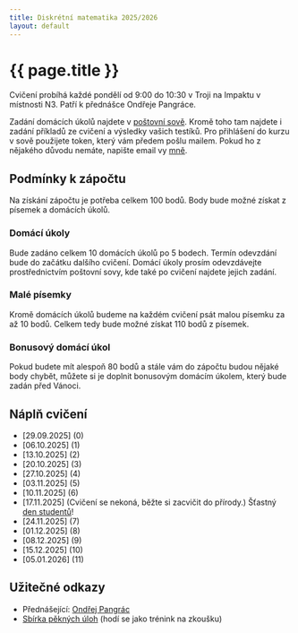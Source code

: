 ```yaml
---
title: Diskrétní matematika 2025/2026
layout: default
---
```


# {{ page.title }}

Cvičení probíhá každé pondělí od 9:00 do 10:30 v Troji na Impaktu v místnosti N3. Patří k přednášce Ondřeje Pangráce.

Zadání domácích úkolů najdete v [poštovní sově](https://owl.mff.cuni.cz/). Kromě toho tam najdete i zadání příkladů ze cvičení a výsledky vašich testíků. Pro přihlášení do kurzu v sově použijete token, který vám předem pošlu mailem. Pokud ho z nějakého důvodu nemáte, napište email vy [mně](/).

## Podmínky k zápočtu

Na získání zápočtu je potřeba celkem 100 bodů. Body bude možné získat z písemek a domácích úkolů.

### Domácí úkoly

Bude zadáno celkem 10 domácích úkolů po 5 bodech. Termín odevzdání bude do začátku dalšího cvičení. Domácí úkoly prosím odevzdávejte prostřednictvím poštovní sovy, kde také po cvičení najdete jejich zadání.

### Malé písemky

Kromě domácích úkolů budeme na každém cvičení psát malou písemku za až 10 bodů. Celkem tedy bude možné získat 110 bodů z písemek.

### Bonusový domácí úkol

Pokud budete mít alespoň 80 bodů a stále vám do zápočtu budou nějaké body chybět, můžete si je doplnit bonusovým domácím úkolem, který bude zadán před Vánoci.

## Náplň cvičení

- [29.09.2025] (0)
- [06.10.2025] (1)
- [13.10.2025] (2)
- [20.10.2025] (3)
- [27.10.2025] (4)
- [03.11.2025] (5)
- [10.11.2025] (6)
- [17.11.2025] (Cvičení se nekoná, běžte si zacvičit do přírody.) Šťastný [den studentů](https://cs.wikipedia.org/wiki/Den_boje_za_svobodu_a_demokracii_a_Mezin%C3%A1rodn%C3%AD_den_studentstva)!
- [24.11.2025] (7)
- [01.12.2025] (8)
- [08.12.2025] (9)
- [15.12.2025] (10)
- [05.01.2026] (11)

## Užitečné odkazy

- Přednášející: [Ondřej Pangrác](https://iuuk.mff.cuni.cz/~pangrac/)
- [Sbírka pěkných úloh](http://matematika.reseneulohy.cz/cs/matematika/kombinatorika) (hodí se jako trénink na zkoušku) 